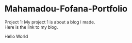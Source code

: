 # Mahamadou-Fofana-Portfolio

Project 1:
    My project 1 is about a blog I made.
    <br>
    Here is the link to my blog.


Hello World